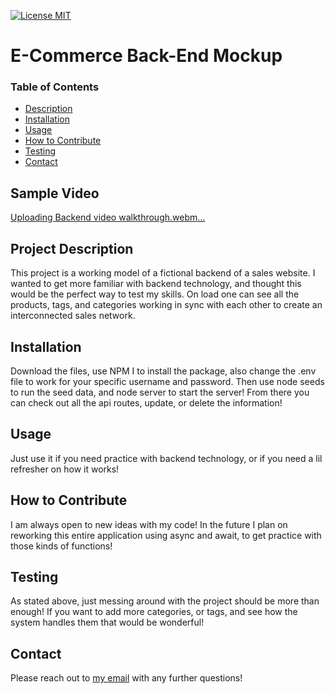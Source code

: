 [![License MIT](https://img.shields.io/badge/license-MIT-green)](https://choosealicense.com/licenses/mit/)

  # E-Commerce Back-End Mockup

  ### Table of Contents 
  - [Description](#project-description)
  - [Installation](#installation)
  - [Usage](#usage)
  - [How to Contribute](#how-to-contribute)
  - [Testing](#testing)
  - [Contact](#contact)

  ## Sample Video
  
[Uploading Backend video walkthrough.webm…]()


  ## Project Description
  This project is a working model of a fictional backend of a sales website. I wanted to get more familiar with backend technology, and thought this would be the perfect way to test my skills. On load one can see all the products, tags, and categories working in sync with each other to create an interconnected sales network.

  ## Installation
  Download the files, use NPM I to install the package, also change the .env file to work for your specific username and password. Then use node seeds to run the seed data, and node server to start the server! From there you can check out all the api routes, update, or delete the information!

  ## Usage
  Just use it if you need practice with backend technology, or if you need a lil refresher on how it works!

  ## How to Contribute
  I am always open to new ideas with my code! In the future I plan on reworking this entire application using async and await, to get practice with those kinds of functions!

  ## Testing
  As stated above, just messing around with the project should be more than enough! If you want to add more categories, or tags, and see how the system handles them that would be wonderful!

  ## Contact
  Please reach out to [my email](mailto:Aubreyasdersmckinney@gmail.com) with any further questions!
